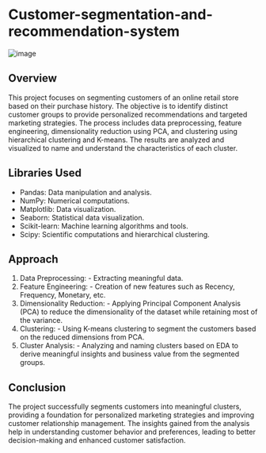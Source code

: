# Customer-segmentation-and-recommendation-system

![image](https://github.com/him100gupta/Customer-segmentation-and-recommendation-system/assets/29143253/c1f11ca0-116c-4770-92de-783bf014d2b4)

## Overview
This project focuses on segmenting customers of an online retail store based on their purchase history. The objective is to identify distinct customer groups to provide personalized recommendations and targeted marketing strategies. The process includes data preprocessing, feature engineering, dimensionality reduction using PCA, and clustering using hierarchical clustering and K-means. The results are analyzed and visualized to name and understand the characteristics of each cluster.

## Libraries Used
+ Pandas: Data manipulation and analysis.
+ NumPy: Numerical computations.
+ Matplotlib: Data visualization.
+ Seaborn: Statistical data visualization.
+ Scikit-learn: Machine learning algorithms and tools.
+ Scipy: Scientific computations and hierarchical clustering.

## Approach
1. Data Preprocessing: - Extracting meaningful data.
2. Feature Engineering: - Creation of new features such as Recency, Frequency, Monetary, etc.
3. Dimensionality Reduction: - Applying Principal Component Analysis (PCA) to reduce the dimensionality of the dataset while retaining most of the variance.
4. Clustering: - Using K-means clustering to segment the customers based on the reduced dimensions from PCA.
5. Cluster Analysis: - Analyzing and naming clusters based on EDA to derive meaningful insights and business value from the segmented groups.

## Conclusion
The project successfully segments customers into meaningful clusters, providing a foundation for personalized marketing strategies and improving customer relationship management. The insights gained from the analysis help in understanding customer behavior and preferences, leading to better decision-making and enhanced customer satisfaction.
